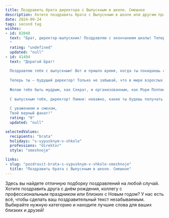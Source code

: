 ```yaml
---
title: Поздравить брата директора с Выпускным в школе. Смешное
description: Хотите поздравить брата с Выпускным в школе или другим праздником? Наш ИИ создаст незабываемое поздравление, а вы обязательно выделитесь среди других.  
date: 2024-09-24
tags: second tag
wishes:
- id: 82048
  text: "Брат, директор-выпускник! Поздравляю с окончанием школы! Теперь ты готов не только рулить учебным процессом, но и управлять целой империей (ну, или хотя бы собственным кабинетом). Главное, не забывай, что директор - это не просто начальник, а заботливый папочка для всех учеников, а не строгий надзиратель. Держись подальше от родительских собраний, там больше всего нервов тратишь.  😂
  "
  rating: "undefined"
  updated: "null"
- id: 41494
  text: "Дорогой Брат!
  
  Поздравляю тебя с выпускным! Вот и пришло время, когда ты покидаешь стены школы, как не оставляя за собой ни одного урока по математике! Впереди – новая жизнь, полная не только досок и классов, но и настоящих взрослого жизни «проверок».
  
  Теперь ты — будущий директор! Только не забывай, что в мире взрослых за каждым углом могут поджидать сложные задачи и… неожиданные учителя! Главное, не паникуй и не забывай правила: если завалил экзамен, всегда можно организовать дополнительные мероприятия по самозащите!
  
  Желаю тебе быть мудрым, как Сократ, и организованным, как Мэри Поппинс! Пусть твоя карьера будет яркой, как тетрадь с фломастерами, а умений — столько, чтобы и «двоечники» завидовали!
  
  С выпускным тебя, директор! Помни: неважно, какие ты будешь получать оценки в жизни, главное — всегда оставаться на высоте и не забывать про перерывы на перекус!
  
  С уважением и смехом,
  Твой верный фанат!"
  rating: "0"
  updated: "null"

selectedValues:
  recipients: "brata"
  holidays: "s-vypusknym-v-shkole"
  professions: "direktor"
  style: "smeshnoje"

links:
- slug: "pozdravit-brata-s-vypusknym-v-shkole-smeshnoje"
  title: "Поздравить брата с Выпускным в школе. Смешное"
---
```


Здесь вы найдете отличную подборку поздравлений на любой случай. 
Хотите поздравить друга с днём рождения, коллегу с профессиональным праздником или близких с Новым годом? У нас есть всё, чтобы сделать ваш поздравительный текст незабываемым. Выбирайте нужную категорию и находите лучшие слова для ваших близких и друзей!
